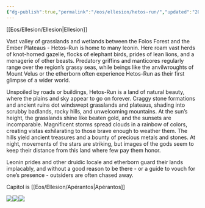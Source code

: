 ```yaml
---
{"dg-publish":true,"permalink":"/eos/ellesion/hetos-run/","updated":"2024-12-22T20:30:25.898-05:00"}
---
```


[[Eos/Ellesion/Ellesion\|Ellesion]]

Vast valley of grasslands and wetlands between the Folos Forest and the Ember Plateaus - Hetos-Run is home to many leonin. Here roam vast herds of knot-horned gazelle, flocks of elephant birds, prides of lean lions, and a menagerie of other beasts. Predatory griffins and manticores regularly range over the region’s grassy seas, while beings like the anvilwroughts of Mount Velus or the etherborn often experience Hetos-Run as their first glimpse of a wider world. 

Unspoiled by roads or buildings, Hetos-Run is a land of natural beauty, where the plains and sky appear to go on forever. Craggy stone formations and ancient ruins dot windswept grasslands and plateaus, shading into scrubby badlands, rocky hills, and unwelcoming mountains. At the sun’s height, the grasslands shine like beaten gold, and the sunsets are incomparable. Magnificent storms spread clouds in a rainbow of colors, creating vistas exhilarating to those brave enough to weather them. The hills yield ancient treasures and a bounty of precious metals and stones. At night, movements of the stars are striking, but images of the gods seem to keep their distance from this land where few pay them honor. 

Leonin prides and other druidic locale and etherborn guard their lands implacably, and without a good reason to be there - or a guide to vouch for one’s presence - outsiders are often chased away.

Capitol is [[Eos/Ellesion/Apérantos\|Apérantos]] 

![](https://lh7-us.googleusercontent.com/ZzQXQAf1NXziWMigmA_-8nEIe3lXuzs21xLZWLOU7mXmz2D9OrmPSESVHyiYfwD4LfX2PsikSiY98Jt_uffDPMpSXslsLlg68W3m2Hh7GObV6Wh3whz_Aztw6GZLa2eRCq2ZVkwSKKA0XPqcVEGz3fM)![](https://lh7-us.googleusercontent.com/nXQlaoLBA2TdTyhYsgfmWWRpo_CKU_5EPJhFfSYEGsKtiuGMr4hrEYQkfgUSeVJSS_Mc8fgKknVB6jGP_ghcc4E1QnDbB8AiygyI-OhY0p6BEIK2Hfp59KaxydY1ia7u2dY8GEN5wT9WfEH6bYgZFss)![](https://lh7-us.googleusercontent.com/dsi46MFmubHXECfETvX-CNsWNPadEcspKrx1G5ZNMK8SmHlRQlJd2L-1vSdxPza4ioQPYbxvJjwXfqmrbtbW_2UKu97NhUVe69f0jeqN4S6_dvsy6HOvdBP1w9gg8QekI-zldjW7jbe9LoXpsJptJac)


